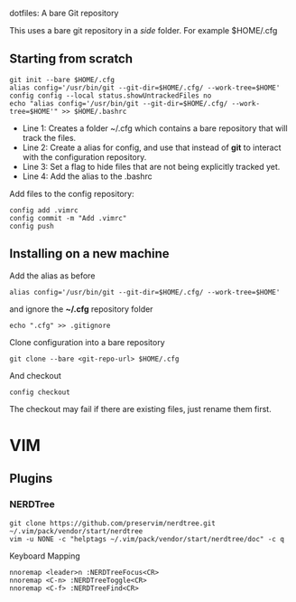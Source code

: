 dotfiles: A bare Git repository

This uses a bare git repository in a _side_ folder. For example $HOME/.cfg

## Starting from scratch

```
git init --bare $HOME/.cfg
alias config='/usr/bin/git --git-dir=$HOME/.cfg/ --work-tree=$HOME'
config config --local status.showUntrackedFiles no
echo "alias config='/usr/bin/git --git-dir=$HOME/.cfg/ --work-tree=$HOME'" >> $HOME/.bashrc
```

* Line 1: Creates a folder ~/.cfg which contains a bare repository that will track the files.
* Line 2: Create a alias for config, and use that instead of **git** to interact with the configuration repository.
* Line 3: Set a flag to hide files that are not being explicitly tracked yet.
* Line 4: Add the alias to the .bashrc

Add files to the config repository:

```
config add .vimrc
config commit -m "Add .vimrc"
config push
```

## Installing on a new machine

Add the alias as before

```
alias config='/usr/bin/git --git-dir=$HOME/.cfg/ --work-tree=$HOME'
```

and ignore the **~/.cfg** repository folder

```
echo ".cfg" >> .gitignore
```

Clone configuration into a bare repository

```
git clone --bare <git-repo-url> $HOME/.cfg
```

And checkout

```
config checkout
```

The checkout may fail if there are existing files, just rename them first.


# VIM

## Plugins

### NERDTree

```
git clone https://github.com/preservim/nerdtree.git
~/.vim/pack/vendor/start/nerdtree
vim -u NONE -c "helptags ~/.vim/pack/vendor/start/nerdtree/doc" -c q
```

Keyboard Mapping

```
nnoremap <leader>n :NERDTreeFocus<CR>
nnoremap <C-n> :NERDTreeToggle<CR>
nnoremap <C-f> :NERDTreeFind<CR>
```
